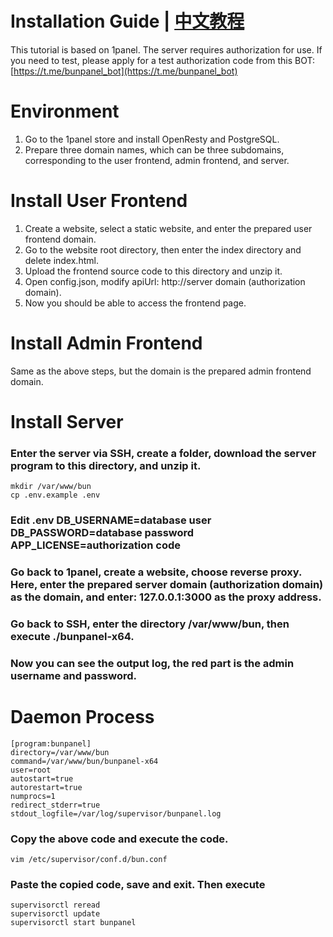 # Installation Guide | [中文教程](https://github.com/pennyMorant/bunpanel-release/blob/dev/README_ZH.md)
This tutorial is based on 1panel. The server requires authorization for use. If you need to test, please apply for a test authorization code from this BOT: [https://t.me/bunpanel_bot](https://t.me/bunpanel_bot)

# Environment
1. Go to the 1panel store and install OpenResty and PostgreSQL.
2. Prepare three domain names, which can be three subdomains, corresponding to the user frontend, admin frontend, and server.

# Install User Frontend
1. Create a website, select a static website, and enter the prepared user frontend domain.
2. Go to the website root directory, then enter the index directory and delete index.html.
3. Upload the frontend source code to this directory and unzip it.
4. Open config.json, modify apiUrl: http://server domain (authorization domain).
5. Now you should be able to access the frontend page.

# Install Admin Frontend
Same as the above steps, but the domain is the prepared admin frontend domain.

# Install Server
### Enter the server via SSH, create a folder, download the server program to this directory, and unzip it.
    mkdir /var/www/bun
    cp .env.example .env
### Edit .env DB_USERNAME=database user DB_PASSWORD=database password APP_LICENSE=authorization code
### Go back to 1panel, create a website, choose reverse proxy. Here, enter the prepared server domain (authorization domain) as the domain, and enter: 127.0.0.1:3000 as the proxy address.
### Go back to SSH, enter the directory /var/www/bun, then execute ./bunpanel-x64.
### Now you can see the output log, the red part is the admin username and password.

# Daemon Process
    [program:bunpanel]
    directory=/var/www/bun
    command=/var/www/bun/bunpanel-x64
    user=root
    autostart=true
    autorestart=true
    numprocs=1
    redirect_stderr=true
    stdout_logfile=/var/log/supervisor/bunpanel.log
### Copy the above code and execute the code.
    vim /etc/supervisor/conf.d/bun.conf
### Paste the copied code, save and exit. Then execute
    supervisorctl reread
    supervisorctl update
    supervisorctl start bunpanel
